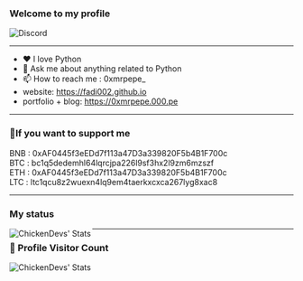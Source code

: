 ### Welcome to my **profile** 

![Discord](https://discord.c99.nl/widget/theme-1/1017898716126007356.png)

---

- ❤ I love Python 
- 💬 Ask me about anything related to Python
- 📫 How to reach me : 0xmrpepe_
- website: https://fadi002.github.io
- portfolio + blog: https://0xmrpepe.000.pe
  
---

### 💸If you want to support me

BNB : 0xAF0445f3eEDd7f113a47D3a339820F5b4B1F700c
<br>
BTC : bc1q5dedemhl64lqrcjpa226l9sf3hx2l9zm6mzszf
<br>
ETH : 0xAF0445f3eEDd7f113a47D3a339820F5b4B1F700c 
<br>
LTC : ltc1qcu8z2wuexn4lq9em4taerkxcxca267lyg8xac8

---

### My status

<img align="left" alt="ChickenDevs' Stats" src="https://github-readme-stats.vercel.app/api?username=Fadi002&count_private=true&show_icons=true&theme=radical">

---
### 📍 Profile Visitor Count
<img align="left" alt="ChickenDevs' Stats" src="https://profile-counter.glitch.me/Fadi002/count.svg">
